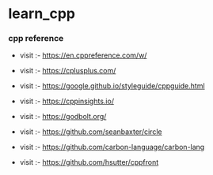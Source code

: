 # learn_cpp

### cpp reference
- visit :- https://en.cppreference.com/w/
- visit :- https://cplusplus.com/
  
- visit :- https://google.github.io/styleguide/cppguide.html
- visit :- https://cppinsights.io/
- visit :- https://godbolt.org/
- visit :- https://github.com/seanbaxter/circle
- visit :- https://github.com/carbon-language/carbon-lang
- visit :- https://github.com/hsutter/cppfront
